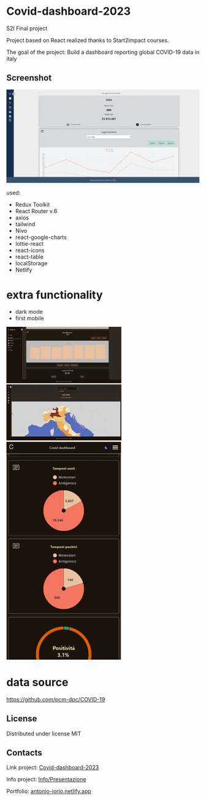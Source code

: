 # Covid-dashboard-2023
S2I Final project

Project based on React realized thanks to Start2impact courses.

The goal of the project:
Build a dashboard reporting global COVID-19 data in italy

## Screenshot

![Screenshot](https://github.com/kalaioryo/start2impact_final-project/blob/master/src/assets/img/screenshoot.png)

used:

- Redux Toolkit
- React Router v.6
- axios
- tailwind
- Nivo
- react-google-charts
- lottie-react
- react-icons
- react-table
- localStorage
- Netlify
# extra functionality

- dark mode
- first mobile

<img src="https://github.com/kalaioryo/start2impact_final-project/blob/master/src/assets/img/screenshoot2.png" width="300" />
<img src="https://github.com/kalaioryo/start2impact_final-project/blob/master/src/assets/img/screenshoot3.png" width="300" />
<img src="https://github.com/kalaioryo/start2impact_final-project/blob/master/src/assets/img/screenshoot4.png" width="300" />

# data source

https://github.com/pcm-dpc/COVID-19

## License

Distributed under license MIT

## Contacts

Link project: [Covid-dashboard-2023](https://dashboard-covid-2023.netlify.app/)

Info project: [Info/Presentazione](https://www.canva.com/design/DAFqOhss2NI/eoi659hblCiQS0F6kKhnPQ/view?utm_content=DAFqOhss2NI&utm_campaign=designshare&utm_medium=link&utm_source=publishsharelink) 

Portfolio: [antonio-iorio.netlify.app](https://antonio-iorio.netlify.app/)